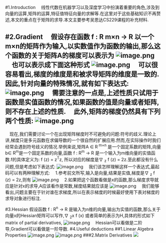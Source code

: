 #1.Introduction
&emsp;线性代数在机器学习以及深度学习中扮演着重要的角色,涉及到向量的运算,矩阵的运算,特征值特征向量的求解等.在这里对于这些基础知识不再赘述,本文的重点在于矩阵的求导.本文主要参考吴恩达CS229课程的补充材料.

#2.Gradient
&emsp;假设存在函数 f : R m×n → R 以一个m×n的矩阵作为输入,以**实数值**作为函数的输出,那么这个函数的关于矩阵A的梯度可以表示为
![image.png](https://upload-images.jianshu.io/upload_images/12011882-8d2343f5b8e4168a.png?imageMogr2/auto-orient/strip%7CimageView2/2/w/1240)
&emsp;也可以表示成下面这种形式
![image.png](https://upload-images.jianshu.io/upload_images/12011882-bc46f37808740773.png?imageMogr2/auto-orient/strip%7CimageView2/2/w/1240)
&emsp;可以很容易看出,梯度的维度是和被求导矩阵的维度是一致的.因此,针对向量的特殊情况,就有如下表达式:
![image.png](https://upload-images.jianshu.io/upload_images/12011882-c589da0da797581d.png?imageMogr2/auto-orient/strip%7CimageView2/2/w/1240)
&emsp;需要注意的一点是,上述性质只试用于函数是**实值函数**的情况,如果函数的值是向量或者矩阵,则不存在上述的性质.
&emsp;此外,矩阵的梯度仍然具有下列两个性质:
![image.png](https://upload-images.jianshu.io/upload_images/12011882-3c2c4c87ff432d59.png?imageMogr2/auto-orient/strip%7CimageView2/2/w/1240)
------------
&emsp;现在,我们需要讨论一个在出现矩阵梯度时不可避免的问题:符号的歧义.理论上讲,梯度只是多元函数在求偏导数的一个很自然的扩展应用.然而,在实际操作时我们经常会遇到符号歧义的情况.举例来说,矩阵A ∈ R<sup> m×n</sup> 是一个固定系数的矩阵,向量b∈ R<sup>m</sup>是一个固定系数的向量,函数 f : R<sup>m</sup> → R 是一个输入为m维向量的实值函数.f的具体定义为: f (z) = z<sup>T</sup>z, 所以对应的梯度是∇ <sub>z</sub> f (z) = 2z.至此都没有什么问题,但是考虑如下表达式:
![image.png](https://upload-images.jianshu.io/upload_images/12011882-1c5887e00d39ed39.png?imageMogr2/auto-orient/strip%7CimageView2/2/w/1240)
&emsp;我们该怎样理解这样一个表达式,最起码可以有两种理解方式:
&emsp;1.参考前文所写,输入是向量,结果是实值,梯度是∇ <sub>z</sub> f (z) = 2z,则有
![image.png](https://upload-images.jianshu.io/upload_images/12011882-7aca753389e2a171.png?imageMogr2/auto-orient/strip%7CimageView2/2/w/1240)
&emsp;2.如果把这个函数看做是x的函数,那么梯度求导就应是针对x的求导,A应该看作是常数,梯度结果就应该是
![image.png](https://upload-images.jianshu.io/upload_images/12011882-6064e98f15bb0f9a.png?imageMogr2/auto-orient/strip%7CimageView2/2/w/1240)
&emsp;我们能够看出,问题主要在于针对谁在求梯度,所以在表示梯度的时候最好使用下表对梯度的求导对象进行标注.

#3.Hessian
假设函数 f : R<sup>n</sup> → R 是输入为n维的向量,输出为实值的函数,那么关于向量x的Hessian矩阵可以写作,∇ <sub>2</sub>x f (x) 或者简单的表示为H,具体的形式如下
matrix of partial derivatives,
![image.png](https://upload-images.jianshu.io/upload_images/12011882-33fb65f86e7e0471.png?imageMogr2/auto-orient/strip%7CimageView2/2/w/1240)
&emsp;Hessian可以看做是二阶导,Gradient可以看做是一阶导数.
#4.Useful deductions
##1.Linear Algebra Properties
![image.png](https://upload-images.jianshu.io/upload_images/12011882-680ee8c642d692e1.png?imageMogr2/auto-orient/strip%7CimageView2/2/w/1240)
![image.png](https://upload-images.jianshu.io/upload_images/12011882-83e5e994ffe73e9d.png?imageMogr2/auto-orient/strip%7CimageView2/2/w/1240)
###2.Matrix Derivatives
![](https://upload-images.jianshu.io/upload_images/12011882-9a314f61a476effc.png?imageMogr2/auto-orient/strip%7CimageView2/2/w/1240)


